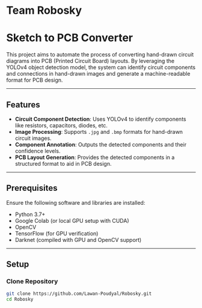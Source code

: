 # Team Robosky

# Sketch to PCB Converter

This project aims to automate the process of converting hand-drawn circuit diagrams into PCB (Printed Circuit Board) layouts. By leveraging the YOLOv4 object detection model, the system can identify circuit components and connections in hand-drawn images and generate a machine-readable format for PCB design.

---

## Features

- **Circuit Component Detection**: Uses YOLOv4 to identify components like resistors, capacitors, diodes, etc.
- **Image Processing**: Supports `.jpg` and `.bmp` formats for hand-drawn circuit images.
- **Component Annotation**: Outputs the detected components and their confidence levels.
- **PCB Layout Generation**: Provides the detected components in a structured format to aid in PCB design.

---

## Prerequisites

Ensure the following software and libraries are installed:

- Python 3.7+
- Google Colab (or local GPU setup with CUDA)
- OpenCV
- TensorFlow (for GPU verification)
- Darknet (compiled with GPU and OpenCV support)

---

## Setup

### Clone Repository

```bash
git clone https://github.com/Lawan-Poudyal/Robosky.git
cd Robosky
```
